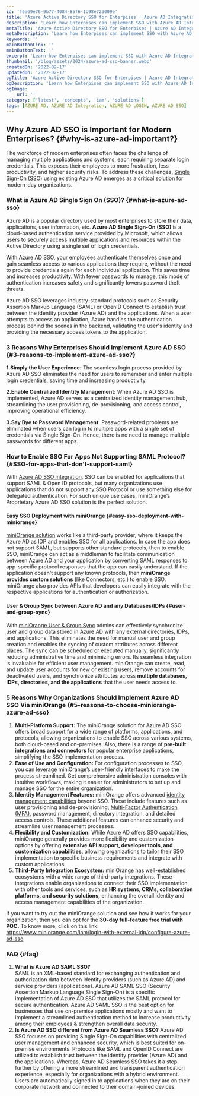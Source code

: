 ```yaml
---
id: 'f6a69e76-9b77-4084-85f6-1b98e723009e'
title: 'Azure Active Directory SSO for Enterpises | Azure AD Integration'
description: 'Learn how Enterpises can implement SSO with Azure AD Integration by leveraging the miniOrange solution.'
metaTitle: 'Azure Active Directory SSO for Enterpises | Azure AD Integration'
metaDescription: 'Learn how Enterpises can implement SSO with Azure AD Integration by leveraging the miniOrange solution.'
keywords: ''
mainButtonLink: ''
mainButtonText: ''
excerpt: 'Learn how Enterpises can implement SSO with Azure AD Integration by leveraging the miniOrange solution.'
thumbnail: '/blog/assets/2024/azure-ad-sso-banner.webp'
createdOn: '2022-02-17'
updatedOn: '2022-02-17'
ogTitle: 'Azure Active Directory SSO for Enterpises | Azure AD Integration'
ogDescription: 'Learn how Enterpises can implement SSO with Azure AD Integration by leveraging the miniOrange solution.'
ogImage:
    url: ''
category: ['latest', 'concepts', 'iam', 'solutions']
tags: [AZURE AD, AZURE AD Integration, AZURE AD LOGIN, AZURE AD SSO]
---
```


## Why Azure AD SSO is Important for Modern Enterprises? {#why-is-azure-ad-important?}

The workforce of modern enterprises often faces the challenge of managing multiple applications and systems, each requiring separate login credentials. This exposes their employees to more frustration, less productivity, and higher security risks. To address these challenges, [Single Sign-On (SSO)](https://www.miniorange.com/products/single-sign-on-sso) using existing Azure AD emerges as a critical solution for modern-day organizations.

### What is Azure AD Single Sign On (SSO)? {#what-is-azure-ad-sso}

Azure AD is a popular directory used by most enterprises to store their data, applications, user information, etc. **Azure AD Single Sign-On (SSO)** is a cloud-based authentication service provided by Microsoft, which allows users to securely access multiple applications and resources within the Active Directory using a single set of login credentials. 

With Azure AD SSO, your employees authenticate themselves once and gain seamless access to various applications they require, without the need to provide credentials again for each individual application. This saves time and increases productivity. With fewer passwords to manage, this mode of authentication increases safety and significantly lowers password theft threats.

Azure AD SSO leverages industry-standard protocols such as Security Assertion Markup Language (SAML) or OpenID Connect to establish trust between the identity provider (Azure AD) and the applications. When a user attempts to access an application, Azure handles the authentication process behind the scenes in the backend, validating the user's identity and providing the necessary access tokens to the application.

### 3 Reasons Why Enterprises Should Implement Azure AD SSO {#3-reasons-to-implement-azure-ad-sso?}

**1.Simply the User Experience:** The seamless login process provided by Azure AD SSO eliminates the need for users to remember and enter multiple login credentials, saving time and increasing productivity.

**2.Enable Centralized Identity Management:** When Azure AD SSO is implemented, Azure AD serves as a centralized identity management hub, streamlining the user provisioning, de-provisioning, and access control, improving operational efficiency.

**3.Say Bye to Password Management:** Password-related problems are eliminated when users can log in to multiple apps with a single set of credentials via Single Sign-On. Hence, there is no need to manage multiple passwords for different apps.

### How to Enable SSO For Apps Not Supporting SAML Protocol? {#SSO-for-apps-that-don't-support-saml}  
With [Azure AD SSO integration](https://www.miniorange.com/iam/login-with-external-idp/configure-azure-ad-sso#step2), SSO can be enabled for applications that support SAML & Open ID protocols, but many organizations use applications that do not support any SSO Protocol or use something else for delegated authentication. For such unique use cases, miniOrange’s Proprietary Azure AD SSO solution is the perfect solution. 

#### Easy SSO Deployment with miniOrange {#easy-sso-deployment-with-miniorange}

[miniOrange solution](https://www.miniorange.com/products/identity-broker-service) works like a third-party provider, where it keeps the Azure AD as IDP and enables SSO for all applications. In case the app does not support SAML, but supports other standard protocols, then to enable SSO, miniOrange can act as a middleman to facilitate communication between Azure AD and your application by converting SAML responses to app-specific protocol responses that the app can easily understand. If the application doesn't support any known protocols, then **miniOrange provides custom solutions** (like Connectors, etc.) to enable SSO. miniOrange also provides APIs that developers can easily integrate with the respective applications for authentication or authorization.

#### User & Group Sync between Azure AD and any Databases/IDPs {#user-and-group-sync}

With [miniOrange User & Group Sync](https://www.miniorange.com/azure-ad-provisioning) admins can effectively synchronize user and group data stored in Azure AD with any external directories, IDPs, and applications. This eliminates the need for manual user and group creation and enables the syncing of custom attributes across different places. The sync can be scheduled or executed manually, significantly reducing administrative time and minimizing errors. Its seamless integration is invaluable for efficient user management. miniOrange can create, read, and update user accounts for new or existing users, remove accounts for deactivated users, and synchronize attributes across **multiple databases, IDPs, directories, and the applications** that the user needs access to.

### 5 Reasons Why Organizations Should Implement Azure AD SSO Via miniOrange  {#5-reasons-to-choose-miniorange-azure-ad-sso}   

1. **Multi-Platform Support:** The miniOrange solution for Azure AD SSO offers broad support for a wide range of platforms, applications, and protocols, allowing organizations to enable SSO across various systems, both cloud-based and on-premises. Also, there is a range of **pre-built integrations and connectors** for popular enterprise applications, simplifying the SSO implementation process.
2. **Ease of Use and Configuration:** For configuration processes to SSO, you can leverage miniOrange’s user-friendly interfaces to make the process streamlined. Get comprehensive administration consoles with intuitive workflows, making it easier for administrators to set up and manage SSO for the entire organization.
3. **Identity Management Features:** miniOrange offers advanced [identity management capabilities](https://www.miniorange.com/iam/workforce-identity) beyond SSO. These include features such as user provisioning and de-provisioning, [Multi-Factor Authentication (MFA),](https://www.miniorange.com/products/multi-factor-authentication-mfa) password management, directory integration, and detailed access controls. These additional features can enhance security and streamline user management processes.
4. **Flexibility and Customization:** While Azure AD offers SSO capabilities, miniOrange generally provides more flexibility and customization options by offering **extensive API support, developer tools, and customization capabilities,** allowing organizations to tailor their SSO implementation to specific business requirements and integrate with custom applications.
5. **Third-Party Integration Ecosystem:** miniOrange has well-established ecosystems with a wide range of third-party integrations. These integrations enable organizations to connect their SSO implementation with other tools and services, such as **HR systems, CRMs, collaboration platforms, and security solutions,** enhancing the overall identity and access management capabilities of the organization.


If you want to try out the miniOrange solution and see how it works for your organization, then you can opt for the **30-day full-feature free trial with POC.** To know more, click on this link: https://www.miniorange.com/iam/login-with-external-idp/configure-azure-ad-sso 



### FAQ {#faq}
1. **What is Azure AD SAML SSO?**  
SAML is an XML-based standard for exchanging authentication and authorization data between identity providers (such as Azure AD) and service providers (applications). Azure AD SAML SSO (Security Assertion Markup Language Single Sign-On) is a specific implementation of Azure AD SSO that utilizes the SAML protocol for secure authentication. Azure AD SAML SSO is the best option for businesses that use on-premise applications mostly and want to implement a streamlined authentication method to increase productivity among their employees & strengthen overall data security.
2. **Is Azure AD SSO different from Azure AD Seamless SSO?**
Azure AD SSO focuses on providing Single Sign-On capabilities with centralized user management and enhanced security, which is best suited for on-premise environments. Protocols like SAML and OpenID Connect are utilized to establish trust between the identity provider (Azure AD) and the applications. Whereas, Azure AD Seamless SSO takes it a step further by offering a more streamlined and transparent authentication experience, especially for organizations with a hybrid environment. Users are automatically signed in to applications when they are on their corporate network and connected to their domain-joined devices.
 












